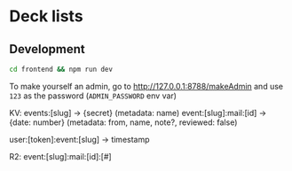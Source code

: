 # Deck lists

## Development

```bash
cd frontend && npm run dev
```

To make yourself an admin, go to <http://127.0.0.1:8788/makeAdmin> and use `123` as the password (`ADMIN_PASSWORD` env var)

KV:
events:[slug] -> {secret} (metadata: name)
event:[slug]:mail:[id] -> {date: number} (metadata: from, name, note?, reviewed: false)

user:[token]:event:[slug] -> timestamp

R2:
event:[slug]:mail:[id]:[#]
